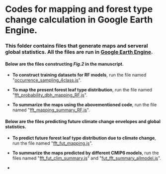 # Codes for mapping and forest type change calculation in Google Earth Engine. 

### This folder contains files that generate maps and serveral global statistics. All the files are run in [Google Earth Engine](https://earthengine.google.com/). 

#### Below are the files constructing _Fig.2_ in the manuscript. 

- **To construct training datasets for RF models**, run the file named "[occurrence_sampling_4class.js](mapping_code/occurrence_sampling_4class.js)".

- **To map the present forest leaf type distribution**, run the file named "[fft_probability_dbh_mapping_RF.js](mapping_code/fft_probability_dbh_mapping_RF.js)".

- **To summarize the maps using the abovementioned code**, run the file named "[fft_mapping_summary_RF.js](mapping_code/fft_mapping_summary_RF.js)".

#### Below are the files predicting future climate change envelopes and global statistics. 

- **To predict future forest leaf type distribution due to climate change**, run the file named "[fft_fut_mapping.js](mapping_code/fft_fut_mapping.js)". 

- **To summarize the maps predicted by different CMIP6 models**, run the files named "[fft_fut_clim_summary.js](mapping_code/fft_fut_clim_summary.js)" and "[fut_fft_summary_allmodel.js](mapping_code/fut_fft_summary_allmodel.js)". 

- 
